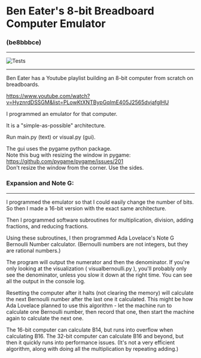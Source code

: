 # Ben Eater's 8-bit Breadboard Computer Emulator  
### (be8bbbce)
--------------

![Tests](https://github.com/beauxq/be8bbbce/actions/workflows/tests.yml/badge.svg)

---

Ben Eater has a Youtube playlist building an 8-bit computer from scratch on breadboards.

https://www.youtube.com/watch?v=HyznrdDSSGM&list=PLowKtXNTBypGqImE405J2565dvjafglHU

I programmed an emulator for that computer.

It is a "simple-as-possible" architecture.

Run main.py (text) or visual.py (gui).

The gui uses the pygame python package.  
Note this bug with resizing the window in pygame: https://github.com/pygame/pygame/issues/201  
Don't resize the window from the corner. Use the sides.


### Expansion and Note G:
-------------------------

I programmed the emulator so that I could easily change the number of bits.
So then I made a 16-bit version with the exact same architecture.

Then I programmed software subroutines for multiplication, division, adding fractions,
and reducing fractions.

Using these subroutines, I then programmed Ada Lovelace's Note G
Bernoulli Number calculator. (Bernoulli numbers are not integers,
but they are rational numbers.)

The program will output the numerator and then the denominator.
If you're only looking at the visualization ( visualbernoulli.py ),
you'll probably only see the denominator, unless you slow it
down at the right time.
You can see all the output in the console log.

Resetting the computer after it halts (not clearing the memory) will calculate the
next Bernoulli number after the last one it calculated. This might be how Ada Lovelace
planned to use this algorithm - let the machine run to calculate one Bernoulli
number, then record that one, then start the machine again to calculate the next one.

The 16-bit computer can calculate B14, but runs into overflow when calculating B16.
The 32-bit computer can calculate B16 and beyond, but then it quickly runs into
performance issues. (It's not a very efficient algorithm, along with doing all the
multiplication by repeating adding.)
